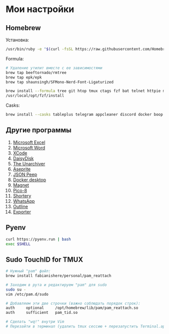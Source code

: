 # Мои настройки

## Homebrew

Установка:

```bash
/usr/bin/ruby -e "$(curl -fsSL https://raw.githubusercontent.com/Homebrew/install/master/install)"
```

Formula:

```bash
# Удаление утилит вместе с ее зависимостями
brew tap beeftornado/rmtree
brew tap epk/epk
brew tap shaunsingh/SFMono-Nerd-Font-Ligaturized

brew install --formula tree git htop tmux ctags fzf bat telnet httpie mosh vim nmap mczachurski/wallpapper/wallpapper git-lfs ripgrep nvim npm lazygit diff-so-fancy
/usr/local/opt/fzf/install
```

Casks:

```bash
brew install --casks tableplus telegram appcleaner discord docker boop imazing visual-studio-code maccy spotify figma obsidian the-unarchiver httpie font-sf-mono-nerd-font-ligaturized iterm2 proxyman google-chrome mongodb-compass
```

## Другие программы

1. [Microsoft Excel](https://apps.apple.com/ru/app/microsoft-excel/id462058435?l=en&mt=12)
2. [Microsoft Word](https://apps.apple.com/ru/app/microsoft-word/id462054704?l=en&mt=12)
3. [XCode](https://apps.apple.com/ru/app/xcode/id497799835?l=en&mt=12)
4. [DaisyDisk](https://apps.apple.com/ru/app/daisydisk/id411643860?l=en&mt=12)
5. [The Unarchiver](https://apps.apple.com/ru/app/the-unarchiver/id425424353?mt=12)
6. [Aseprite](https://www.aseprite.org)
7. [JSON Peep](https://apps.apple.com/ru/app/json-peep-for-safari/id1458969831?l=en&mt=12)
8. [Docker desktop](https://www.docker.com/products/docker-desktop/)
9. [Magnet](https://apps.apple.com/ru/app/magnet/id441258766?l=en&mt=12)
10. [Pico-8](https://www.lexaloffle.com/pico-8.php)
11. [Shortery](https://apps.apple.com/ru/app/shortery/id1594183810?l=en&mt=12)
12. [WhatsApp](https://apps.apple.com/ru/app/whatsapp-desktop/id1147396723?l=en&mt=12)
13. [Outline](https://apps.apple.com/ru/app/outline-secure-internet-access/id1356178125?l=en-GB&mt=12)
14. [Exporter](https://apps.apple.com/ru/app/exporter/id1099120373?l=en-GB&mt=12)

## Pyenv

```bash
curl https://pyenv.run | bash
exec $SHELL
```

## Sudo TouchID for TMUX

```bash
# Нужный "pam" файл:
brew install fabianishere/personal/pam_reattach

# Заходим в рута и редактируем "pam" для sudo
sudo su -
vim /etc/pam.d/sudo

# Добавляем эти две строчки (важно соблюдать порядок строк):
auth     optional     /opt/homebrew/lib/pam/pam_reattach.so
auth     sufficient   pam_tid.so

# Сделать "wq!" внутри Vim
# Перезайти в терминал (удалить tmux сессию + перезапустить Terminal.app)
```
